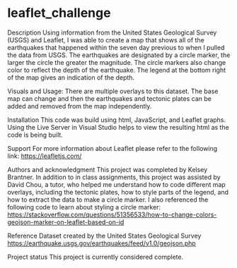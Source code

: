 # leaflet_challenge


Description
Using information from the United States Geological Survey (USGS) and Leaflet, I was able to create a map that shows all of the earthquakes that happened within the seven day previous to when I pulled the data from USGS. The earthquakes are designated by a circle marker, the larger the circle the greater the magnitude. The circle markers also change color to reflect the depth of the earthquake. The legend at the bottom right of the map gives an indication of the depth. 


Visuals and Usage:
There are multiple overlays to this dataset. The base map can change and then the earthquakes and tectonic plates can be added and removed from the map independently. 


 
Installation
This code was build using html, JavaScript, and Leaflet graphs. Using the Live Server in Visual Studio helps to view the resulting html as the code is being built.  


Support
For more information about Leaflet please refer to the following link:
https://leafletjs.com/

Authors and acknowledgment
This project was completed by Kelsey Brantner. 
In addition to in class assignments, this project was assisted by David Chou, a tutor, who helped me understand how to code different map overlays, including the tectonic plates, how to style parts of the legend, and how to extract the data to make a circle marker. I also referenced the following code to learn about styling a circle marker:
https://stackoverflow.com/questions/51356533/how-to-change-colors-geojson-marker-on-leaflet-based-on-id 

Reference
Dataset created by the United States Geological Survey
https://earthquake.usgs.gov/earthquakes/feed/v1.0/geojson.php

Project status
This project is currently considered complete. 

